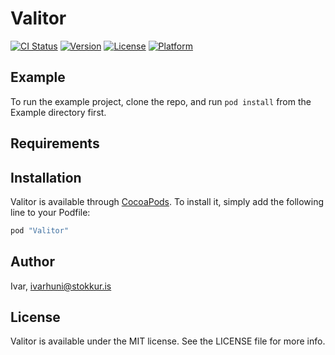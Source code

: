 # Valitor

[![CI Status](http://img.shields.io/travis/Ivar/Valitor.svg?style=flat)](https://travis-ci.org/Ivar/Valitor)
[![Version](https://img.shields.io/cocoapods/v/Valitor.svg?style=flat)](http://cocoapods.org/pods/Valitor)
[![License](https://img.shields.io/cocoapods/l/Valitor.svg?style=flat)](http://cocoapods.org/pods/Valitor)
[![Platform](https://img.shields.io/cocoapods/p/Valitor.svg?style=flat)](http://cocoapods.org/pods/Valitor)

## Example

To run the example project, clone the repo, and run `pod install` from the Example directory first.

## Requirements

## Installation

Valitor is available through [CocoaPods](http://cocoapods.org). To install
it, simply add the following line to your Podfile:

```ruby
pod "Valitor"
```

## Author

Ivar, ivarhuni@stokkur.is

## License

Valitor is available under the MIT license. See the LICENSE file for more info.
